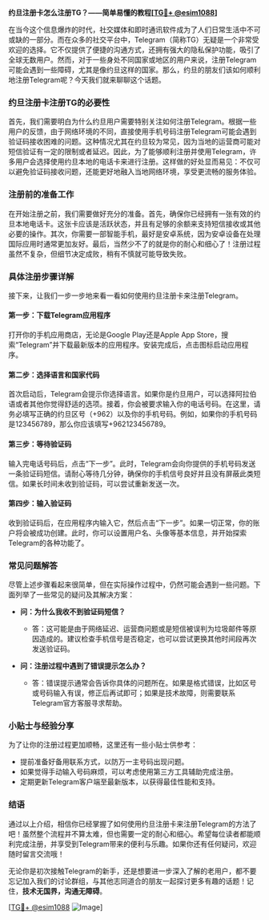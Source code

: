 **约旦注册卡怎么注册TG？——简单易懂的教程[[TG💪+ @esim1088](https://t.me/s/esim1088)]**

在当今这个信息爆炸的时代，社交媒体和即时通讯软件成为了人们日常生活中不可或缺的一部分。而在众多的社交平台中，Telegram（简称TG）无疑是一个非常受欢迎的选择。它不仅提供了便捷的沟通方式，还拥有强大的隐私保护功能，吸引了全球无数用户。然而，对于一些身处不同国家或地区的用户来说，注册Telegram可能会遇到一些障碍，尤其是像约旦这样的国家。那么，约旦的朋友们该如何顺利地注册Telegram呢？今天我们就来聊聊这个话题。

### 约旦注册卡注册TG的必要性

首先，我们需要明白为什么约旦用户需要特别关注如何注册Telegram。根据一些用户的反馈，由于网络环境的不同，直接使用手机号码注册Telegram可能会遇到验证码接收困难的问题。这种情况尤其在约旦较为常见，因为当地的运营商可能对短信验证有一定的限制或者延迟。因此，为了能够顺利注册并使用Telegram，许多用户会选择使用约旦本地的电话卡来进行注册。这样做的好处显而易见：不仅可以避免验证码接收问题，还能更好地融入当地网络环境，享受更流畅的服务体验。

### 注册前的准备工作

在开始注册之前，我们需要做好充分的准备。首先，确保你已经拥有一张有效的约旦本地电话卡。这张卡应该是活跃状态，并且有足够的余额来支持短信接收或其他必要的操作。其次，你需要一部智能手机，最好是安卓系统，因为安卓设备在处理国际应用时通常更加友好。最后，当然少不了的就是你的耐心和细心了！注册过程虽然不复杂，但细节决定成败，稍有不慎就可能导致失败。

### 具体注册步骤详解

接下来，让我们一步一步地来看一看如何使用约旦注册卡来注册Telegram。

#### 第一步：下载Telegram应用程序

打开你的手机应用商店，无论是Google Play还是Apple App Store，搜索“Telegram”并下载最新版本的应用程序。安装完成后，点击图标启动应用程序。

#### 第二步：选择语言和国家代码

首次启动后，Telegram会提示你选择语言。如果你是约旦用户，可以选择阿拉伯语或者其他你觉得舒适的选项。接着，你会被要求输入你的电话号码。在这里，请务必填写正确的约旦区号（+962）以及你的手机号码。例如，如果你的手机号码是123456789，那么你应该填写+962123456789。

#### 第三步：等待验证码

输入完电话号码后，点击“下一步”。此时，Telegram会向你提供的手机号码发送一条验证码短信。请耐心等待几分钟，确保你的手机信号良好并且没有屏蔽此类短信。如果长时间未收到验证码，可以尝试重新发送一次。

#### 第四步：输入验证码

收到验证码后，在应用程序内输入它，然后点击“下一步”。如果一切正常，你的账户将会被成功创建。此时，你可以设置用户名、头像等基本信息，并开始探索Telegram的各种功能了。

### 常见问题解答

尽管上述步骤看起来很简单，但在实际操作过程中，仍然可能会遇到一些问题。下面列举了一些常见的疑问及其解决方案：

- **问：为什么我收不到验证码短信？**
  - 答：这可能是由于网络延迟、运营商问题或是短信被误判为垃圾邮件等原因造成的。建议检查手机信号是否稳定，也可以尝试更换其他时间段再次发送验证码。
  
- **问：注册过程中遇到了错误提示怎么办？**
  - 答：错误提示通常会告诉你具体的问题所在。如果是格式错误，比如区号或号码输入有误，修正后再试即可；如果是技术故障，则需要联系Telegram官方客服寻求帮助。

### 小贴士与经验分享

为了让你的注册过程更加顺畅，这里还有一些小贴士供参考：
- 提前准备好备用联系方式，以防万一主号码出现问题。
- 如果觉得手动输入号码麻烦，可以考虑使用第三方工具辅助完成注册。
- 定期更新Telegram客户端至最新版本，以获得最佳性能和支持。

### 结语

通过以上介绍，相信你已经掌握了如何使用约旦注册卡来注册Telegram的方法了吧！虽然整个流程并不算太难，但也需要一定的耐心和细心。希望每位读者都能顺利完成注册，并享受到Telegram带来的便利与乐趣。如果你还有任何疑问，欢迎随时留言交流哦！

无论你是初次接触Telegram的新手，还是想要进一步深入了解的老用户，都不要忘记加入我们的讨论群组，与其他志同道合的朋友一起探讨更多有趣的话题！记住，**技术无国界，沟通无障碍**。

[[TG💪+ @esim1088](https://t.me/s/esim1088) ![Image](https://i.postimg.cc/4NQfJmqS/Snipaste-2025-05-13-00-14-12.png)]